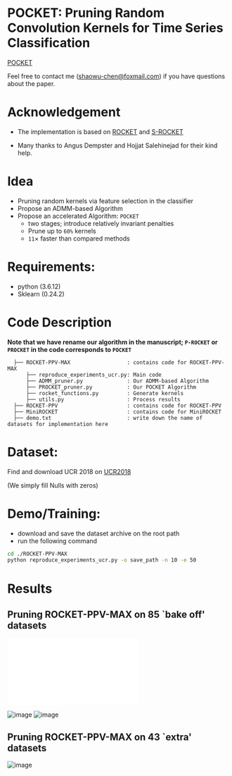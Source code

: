 # POCKET: Pruning Random Convolution Kernels for Time Series Classification
[POCKET](./results/model_V2.pdf)


Feel free to contact me (shaowu-chen@foxmail.com) if you have questions about the paper. 

# Acknowledgement
- The implementation is based on [ROCKET](https://github.com/angus924/rocket) and [S-ROCKET](https://github.com/salehinejad/srocket)

- Many thanks to Angus Dempster and Hojjat Salehinejad for their kind help.

# Idea
- Pruning random kernels via feature selection in the classifier
- Propose an ADMM-based Algorithm
- Propose an accelerated Algorithm: `POCKET`
  - two stages; introduce relatively invariant penalties
  - Prune up to `60%` kernels
  - `11`$\times$ faster than compared methods
  

# Requirements:
- python (3.6.12)
- Sklearn (0.24.2)

# Code Description 
**Note that we have rename our algorithm in the manuscript; ```P-ROCKET``` or ```PROCKET``` in the code corresponds to  ```POCKET```**
```
  ├── ROCKET-PPV-MAX                  : contains code for ROCKET-PPV-MAX
      ├── reproduce_experiments_ucr.py: Main code 
      ├── ADMM_pruner.py              : Our ADMM-based Algorithm
      ├── PROCKET_pruner.py           : Our POCKET Algorithm
      ├── rocket_functions.py         : Generate kernels
      ├── utils.py                    : Process results
  ├── ROCKET-PPV                      : contains code for ROCKET-PPV
  ├── MiniROCKET                      : contains code for MiniROCKET
  ├── demo.txt                        : write down the name of datasets for implementation here
```

# Dataset:
Find and download UCR 2018 on [UCR2018](https://www.cs.ucr.edu/~eamonn/time_series_data_2018/)

(We simply fill Nulls with zeros)

# Demo/Training:
- download and save the dataset archive on the root path
- run the following command

```bash
cd ./ROCKET-PPV-MAX 
python reproduce_experiments_ucr.py -o save_path -n 10 -e 50 
```

# Results

## Pruning ROCKET-PPV-MAX on 85 `bake off' datasets
![](./results.html)

![image](https://github.com/ShaowuChen/POCKET/assets/78587515/c5625d56-e7ce-4fcb-977e-095f82f6c4f6)
![image](https://github.com/ShaowuChen/POCKET/assets/78587515/e4c9dc04-92b4-4ecc-8d68-7897ea293bf8)



## Pruning ROCKET-PPV-MAX on 43 `extra' datasets
![image](https://github.com/ShaowuChen/POCKET/assets/78587515/2e2dd9de-4154-4ee6-ae75-27684449c448)

